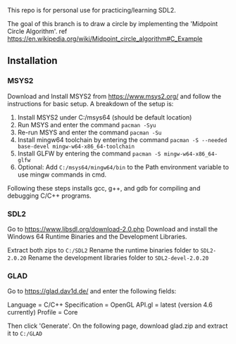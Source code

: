This repo is for personal use for practicing/learning SDL2.

The goal of this branch is to draw a circle by implementing the 'Midpoint Circle Algorithm'. ref https://en.wikipedia.org/wiki/Midpoint_circle_algorithm#C_Example 

## Installation

### MSYS2

Download and Install MSYS2 from https://www.msys2.org/ and follow the instructions for basic setup. A breakdown of the setup is:
1. Install MSYS2 under C:/msys64 (should be default location)
2. Run MSYS and enter the command `pacman -Syu`
3. Re-run MSYS and enter the command `pacman -Su`
4. Install mingw64 toolchain by entering the command `pacman -S --needed base-devel mingw-w64-x86_64-toolchain`
5. Install GLFW by entering the command `pacman -S mingw-w64-x86_64-glfw`
6. Optional: Add `C:/msys64/mingw64/bin` to the Path environment variable to use mingw commands in cmd.

Following these steps installs gcc, g++, and gdb for compiling and debugging C/C++ programs.

### SDL2

Go to https://www.libsdl.org/download-2.0.php
Download and install the Windows 64 Runtime Binaries and the Development Libraries.

Extract both zips to `C:/SDL2`
Rename the runtime binaries folder to `SDL2-2.0.20`
Rename the development libraries folder to `SDL2-devel-2.0.20` 

### GLAD

Go to https://glad.dav1d.de/ and enter the following fields:

Language = C/C++
Specification = OpenGL
API.gl = latest (version 4.6 currently)
Profile = Core

Then click 'Generate'. On the following page, download glad.zip and extract it to `C:/GLAD`

